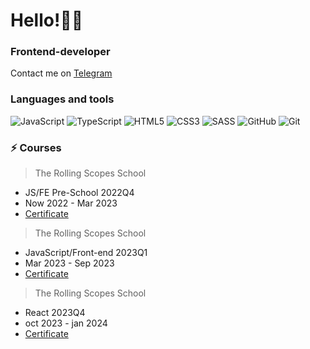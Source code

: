 # Hello!👩‍💻 
### Frontend-developer
Contact me on [Telegram](https://t.me/Kr_Ekaterina)



### Languages and tools
![JavaScript](https://img.shields.io/badge/javascript-%23323330.svg?style=for-the-badge&logo=javascript&logoColor=%23F7DF1E) 
![TypeScript](https://img.shields.io/badge/typescript-%23007ACC.svg?style=for-the-badge&logo=typescript&logoColor=white) 
![HTML5](https://img.shields.io/badge/html5-%23E34F26.svg?style=for-the-badge&logo=html5&logoColor=white) 
![CSS3](https://img.shields.io/badge/css3-%231572B6.svg?style=for-the-badge&logo=css3&logoColor=white) 
![SASS](https://img.shields.io/badge/SASS-hotpink.svg?style=for-the-badge&logo=SASS&logoColor=white)
![GitHub](https://img.shields.io/badge/github-%23121011.svg?style=for-the-badge&logo=github&logoColor=white) 
![Git](https://img.shields.io/badge/react%20-%2320232a.svg?&style=for-the-badge&logo=react&logoColor=%2361DAFB)

### ⚡ Courses
> The Rolling Scopes School
  - JS/FE Pre-School 2022Q4
  - Now 2022 - Mar 2023
  - [Certificate](https://app.rs.school/certificate/18c1qqsz)

> The Rolling Scopes School
  - JavaScript/Front-end 2023Q1
  - Mar 2023 - Sep 2023
  - [Certificate](https://app.rs.school/certificate/dqd2vejm)

> The Rolling Scopes School
  - React 2023Q4
  - oct 2023 - jan 2024
  - [Certificate](https://app.rs.school/certificate/go3mho62)

<!--![Top Langs](https://github-readme-stats.vercel.app/api/top-langs/?username=krkate&layout=compact&theme=date_night)


![codewars](https://www.codewars.com/users/rsschool_402e3a6471b75fe0/badges/micro)](https://www.codewars.com/users/rsschool_402e3a6471b75fe0) 
**KrKate/krkate** is a ✨ _special_ ✨ repository because its `README.md` (this file) appears on your GitHub profile.

Here are some ideas to get you started:

- 🔭 I’m currently working on ...
- 🌱 I’m currently learning ...
- 👯 I’m looking to collaborate on ...
- 🤔 I’m looking for help with ...
- 💬 Ask me about ...
- 📫 How to reach me: ...
- 😄 Pronouns: ...
- ⚡ Fun fact: ...
-->
